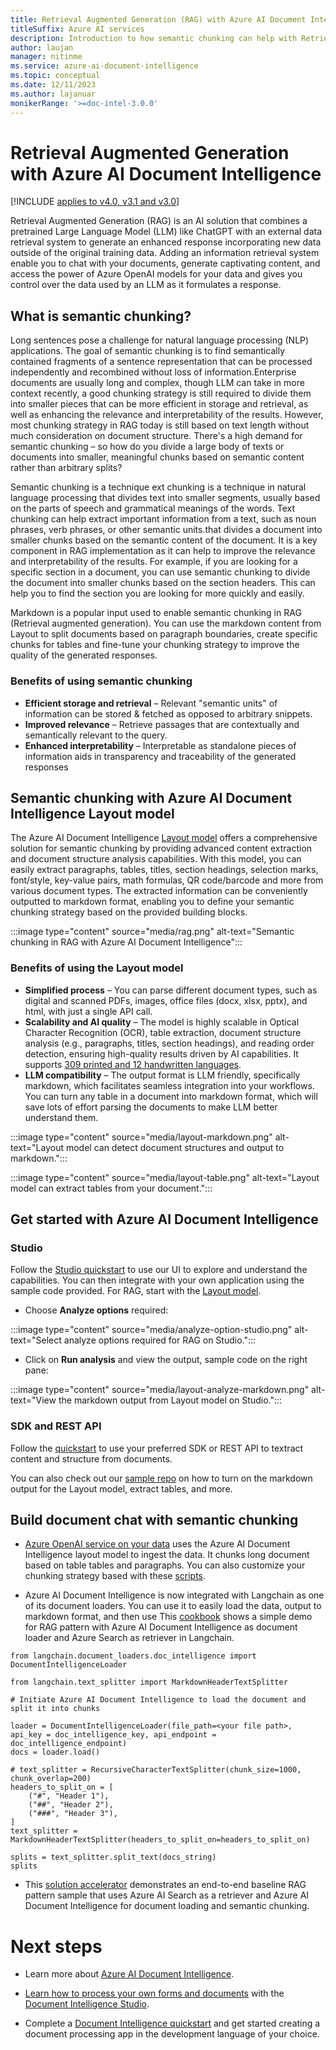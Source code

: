 ```yaml
---
title: Retrieval Augmented Generation (RAG) with Azure AI Document Intelligence (formerly Form Recognizer)
titleSuffix: Azure AI services
description: Introduction to how semantic chunking can help with Retrieval Augmented Generation (RAG) implementation using Azure AI Document Intelligence Layout model.
author: laujan
manager: nitinme
ms.service: azure-ai-document-intelligence
ms.topic: conceptual
ms.date: 12/11/2023
ms.author: lajanuar
monikerRange: '>=doc-intel-3.0.0'
---
```


# Retrieval Augmented Generation with Azure AI Document Intelligence

[!INCLUDE [applies to v4.0, v3.1 and v3.0](includes/applies-to-v-4-0-v3-1-v3-0.md)]

Retrieval Augmented Generation (RAG) is an AI solution that combines a pretrained Large Language Model (LLM) like ChatGPT with an external data retrieval system to generate an enhanced response incorporating new data outside of the original training data. Adding an information retrieval system enable you to chat with your documents, generate captivating content, and access the power of Azure OpenAI models for your data and gives you control over the data used by an LLM as it formulates a response.

## What is semantic chunking?

Long sentences pose a challenge for natural language processing (NLP) applications. The goal of semantic chunking is to find semantically contained fragments of a sentence representation that can be processed independently and recombined without loss of information.Enterprise documents are usually long and complex, though LLM can take in more context recently, a good chunking strategy is still required to divide them into smaller pieces that can be more efficient in storage and retrieval, as well as enhancing the relevance and interpretability of the results. However, most chunking strategy in RAG today is still based on text length without much consideration on document structure. There's a high demand for semantic chunking – so how do you divide a large body of texts or documents into smaller, meaningful chunks based on semantic content rather than arbitrary splits?

Semantic chunking is a technique ext chunking is a technique in natural language processing that divides text into smaller segments, usually based on the parts of speech and grammatical meanings of the words. Text chunking can help extract important information from a text, such as noun phrases, verb phrases, or other semantic units.that divides a document into smaller chunks based on the semantic content of the document. It is a key component in RAG implementation as it can help to improve the relevance and interpretability of the results. For example, if you are looking for a specific section in a document, you can use semantic chunking to divide the document into smaller chunks based on the section headers. This can help you to find the section you are looking for more quickly and easily.

Markdown is a popular input used to enable semantic chunking in RAG (Retrieval augmented generation). You can use the markdown content from Layout to split documents based on paragraph boundaries, create specific chunks for tables and fine-tune your chunking strategy to improve the quality of the generated responses.

### Benefits of using semantic chunking
- **Efficient storage and retrieval** – Relevant "semantic units" of information can be stored & fetched as opposed to arbitrary snippets.
- **Improved relevance** – Retrieve passages that are contextually and semantically relevant to the query.
- **Enhanced interpretability** – Interpretable as standalone pieces of information aids in transparency and traceability of the generated responses

## Semantic chunking with Azure AI Document Intelligence Layout model

The Azure AI Document Intelligence [Layout model](concept-layout.md) offers a comprehensive solution for semantic chunking by providing advanced content extraction and document structure analysis capabilities. With this model, you can easily extract paragraphs, tables, titles, section headings, selection marks, font/style, key-value pairs, math formulas, QR code/barcode and more from various document types. The extracted information can be conveniently outputted to markdown format, enabling you to define your semantic chunking strategy based on the provided building blocks.

:::image type="content" source="media/rag.png" alt-text="Semantic chunking in RAG with Azure AI Document Intelligence":::

### Benefits of using the Layout model
- **Simplified process** – You can parse different document types, such as digital and scanned PDFs, images, office files (docx, xlsx, pptx), and html, with just a single API call.
- **Scalability and AI quality** – The model is highly scalable in Optical Character Recognition (OCR), table extraction, document structure analysis (e.g., paragraphs, titles, section headings), and reading order detection, ensuring high-quality results driven by AI capabilities. It supports [309 printed and 12 handwritten languages](language-support-ocr.md#model-id-prebuilt-layout).
- **LLM compatibility** – The output format is LLM friendly, specifically markdown, which facilitates seamless integration into your workflows. You can turn any table in a document into markdown format, which will save lots of effort parsing the documents to make LLM better understand them.

:::image type="content" source="media/layout-markdown.png" alt-text="Layout model can detect document structures and output to markdown.":::

:::image type="content" source="media/layout-table.png" alt-text="Layout model can extract tables from your document.":::

## Get started with Azure AI Document Intelligence

### Studio
Follow the [Studio quickstart](quickstarts/try-document-intelligence-studio.md) to use our UI to explore and understand the capabilities. You can then integrate with your own application using the sample code provided. For RAG, start with the [Layout model](https://documentintelligence.ai.azure.com/studio/layout).

- Choose **Analyze options** required:

:::image type="content" source="media/analyze-option-studio.png" alt-text="Select analyze options required for RAG on Studio.":::

- Click on **Run analysis** and view the output, sample code on the right pane:

:::image type="content" source="media/layout-analyze-markdown.png" alt-text="View the markdown output from Layout model on Studio.":::

### SDK and REST API
Follow the [quickstart](quickstarts/get-started-sdks-rest-api.md) to use your preferred SDK or REST API to textract content and structure from documents.

You can also check out our [sample repo](https://github.com/microsoft/Form-Recognizer-Toolkit/tree/main/SampleCode) on how to turn on the markdown output for the Layout model, extract tables, and more.

## Build document chat with semantic chunking
- [Azure OpenAI service on your data](../openai/concepts/use-your-data) uses the Azure AI Document Intelligence layout model to ingest the data. It chunks long document based on table tables and paragraphs. You can also customize your chunking strategy based with these [scripts](https://github.com/microsoft/sample-app-aoai-chatGPT/tree/main/scripts).
 
- Azure AI Document Intelligence is now integrated with Langchain as one of its document loaders. You can use it to easily load the data, output to markdown format, and then use This [cookbook]() shows a simple demo for RAG pattern with Azure AI Document Intelligence as document loader and Azure Search as retriever in Langchain.

```
from langchain.document_loaders.doc_intelligence import DocumentIntelligenceLoader

from langchain.text_splitter import MarkdownHeaderTextSplitter

# Initiate Azure AI Document Intelligence to load the document and split it into chunks

loader = DocumentIntelligenceLoader(file_path=<your file path>, api_key = doc_intelligence_key, api_endpoint = doc_intelligence_endpoint)
docs = loader.load()

# text_splitter = RecursiveCharacterTextSplitter(chunk_size=1000, chunk_overlap=200)
headers_to_split_on = [
    ("#", "Header 1"),
    ("##", "Header 2"),
    ("###", "Header 3"),
]
text_splitter = MarkdownHeaderTextSplitter(headers_to_split_on=headers_to_split_on)

splits = text_splitter.split_text(docs_string)
splits
```

- This [solution accelerator](https://github.com/Azure-Samples/chat-with-your-data-solution-accelerator) demonstrates an end-to-end baseline RAG pattern sample that uses Azure AI Search as a retriever and Azure AI Document Intelligence for document loading and semantic chunking.

# Next steps
- Learn more about [Azure AI Document Intelligence](overview.md).

- [Learn how to process your own forms and documents](quickstarts/try-document-intelligence-studio.md) with the [Document Intelligence Studio](https://formrecognizer.appliedai.azure.com/studio).

- Complete a [Document Intelligence quickstart](quickstarts/get-started-sdks-rest-api.md?view=doc-intel-3.1.0&preserve-view=true) and get started creating a document processing app in the development language of your choice.
